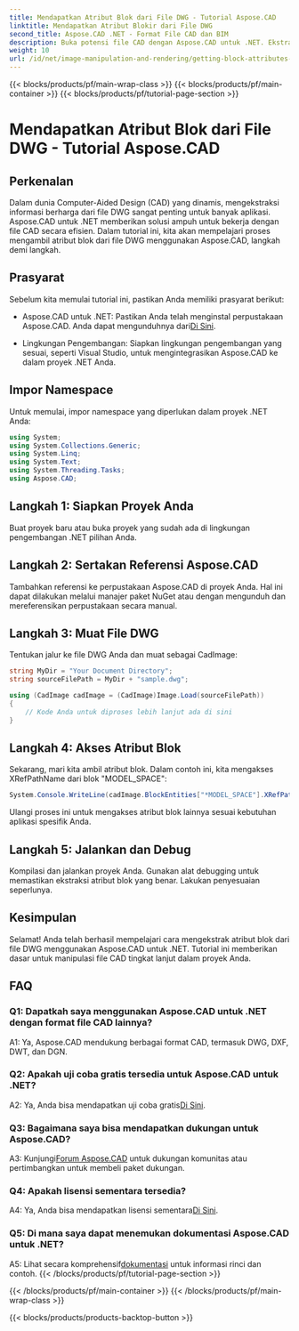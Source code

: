 ```yaml
---
title: Mendapatkan Atribut Blok dari File DWG - Tutorial Aspose.CAD
linktitle: Mendapatkan Atribut Blokir dari File DWG
second_title: Aspose.CAD .NET - Format File CAD dan BIM
description: Buka potensi file CAD dengan Aspose.CAD untuk .NET. Ekstrak atribut blok dengan mudah.
weight: 10
url: /id/net/image-manipulation-and-rendering/getting-block-attributes-from-dwg/
---
```


{{< blocks/products/pf/main-wrap-class >}}
{{< blocks/products/pf/main-container >}}
{{< blocks/products/pf/tutorial-page-section >}}

# Mendapatkan Atribut Blok dari File DWG - Tutorial Aspose.CAD

## Perkenalan

Dalam dunia Computer-Aided Design (CAD) yang dinamis, mengekstraksi informasi berharga dari file DWG sangat penting untuk banyak aplikasi. Aspose.CAD untuk .NET memberikan solusi ampuh untuk bekerja dengan file CAD secara efisien. Dalam tutorial ini, kita akan mempelajari proses mengambil atribut blok dari file DWG menggunakan Aspose.CAD, langkah demi langkah.

## Prasyarat

Sebelum kita memulai tutorial ini, pastikan Anda memiliki prasyarat berikut:

-  Aspose.CAD untuk .NET: Pastikan Anda telah menginstal perpustakaan Aspose.CAD. Anda dapat mengunduhnya dari[Di Sini](https://releases.aspose.com/cad/net/).

- Lingkungan Pengembangan: Siapkan lingkungan pengembangan yang sesuai, seperti Visual Studio, untuk mengintegrasikan Aspose.CAD ke dalam proyek .NET Anda.

## Impor Namespace

Untuk memulai, impor namespace yang diperlukan dalam proyek .NET Anda:

```csharp
using System;
using System.Collections.Generic;
using System.Linq;
using System.Text;
using System.Threading.Tasks;
using Aspose.CAD;
```

## Langkah 1: Siapkan Proyek Anda

Buat proyek baru atau buka proyek yang sudah ada di lingkungan pengembangan .NET pilihan Anda.

## Langkah 2: Sertakan Referensi Aspose.CAD

Tambahkan referensi ke perpustakaan Aspose.CAD di proyek Anda. Hal ini dapat dilakukan melalui manajer paket NuGet atau dengan mengunduh dan mereferensikan perpustakaan secara manual.

## Langkah 3: Muat File DWG

Tentukan jalur ke file DWG Anda dan muat sebagai CadImage:

```csharp
string MyDir = "Your Document Directory";
string sourceFilePath = MyDir + "sample.dwg";

using (CadImage cadImage = (CadImage)Image.Load(sourceFilePath))
{
    // Kode Anda untuk diproses lebih lanjut ada di sini
}
```

## Langkah 4: Akses Atribut Blok

Sekarang, mari kita ambil atribut blok. Dalam contoh ini, kita mengakses XRefPathName dari blok "MODEL_SPACE":

```csharp
System.Console.WriteLine(cadImage.BlockEntities["*MODEL_SPACE"].XRefPathName);
```

Ulangi proses ini untuk mengakses atribut blok lainnya sesuai kebutuhan aplikasi spesifik Anda.

## Langkah 5: Jalankan dan Debug

Kompilasi dan jalankan proyek Anda. Gunakan alat debugging untuk memastikan ekstraksi atribut blok yang benar. Lakukan penyesuaian seperlunya.

## Kesimpulan

Selamat! Anda telah berhasil mempelajari cara mengekstrak atribut blok dari file DWG menggunakan Aspose.CAD untuk .NET. Tutorial ini memberikan dasar untuk manipulasi file CAD tingkat lanjut dalam proyek Anda.

## FAQ

### Q1: Dapatkah saya menggunakan Aspose.CAD untuk .NET dengan format file CAD lainnya?

A1: Ya, Aspose.CAD mendukung berbagai format CAD, termasuk DWG, DXF, DWT, dan DGN.

### Q2: Apakah uji coba gratis tersedia untuk Aspose.CAD untuk .NET?

 A2: Ya, Anda bisa mendapatkan uji coba gratis[Di Sini](https://releases.aspose.com/).

### Q3: Bagaimana saya bisa mendapatkan dukungan untuk Aspose.CAD?

 A3: Kunjungi[Forum Aspose.CAD](https://forum.aspose.com/c/cad/19) untuk dukungan komunitas atau pertimbangkan untuk membeli paket dukungan.

### Q4: Apakah lisensi sementara tersedia?

 A4: Ya, Anda bisa mendapatkan lisensi sementara[Di Sini](https://purchase.aspose.com/temporary-license/).

### Q5: Di mana saya dapat menemukan dokumentasi Aspose.CAD untuk .NET?

 A5: Lihat secara komprehensif[dokumentasi](https://reference.aspose.com/cad/net/) untuk informasi rinci dan contoh.
{{< /blocks/products/pf/tutorial-page-section >}}

{{< /blocks/products/pf/main-container >}}
{{< /blocks/products/pf/main-wrap-class >}}

{{< blocks/products/products-backtop-button >}}
